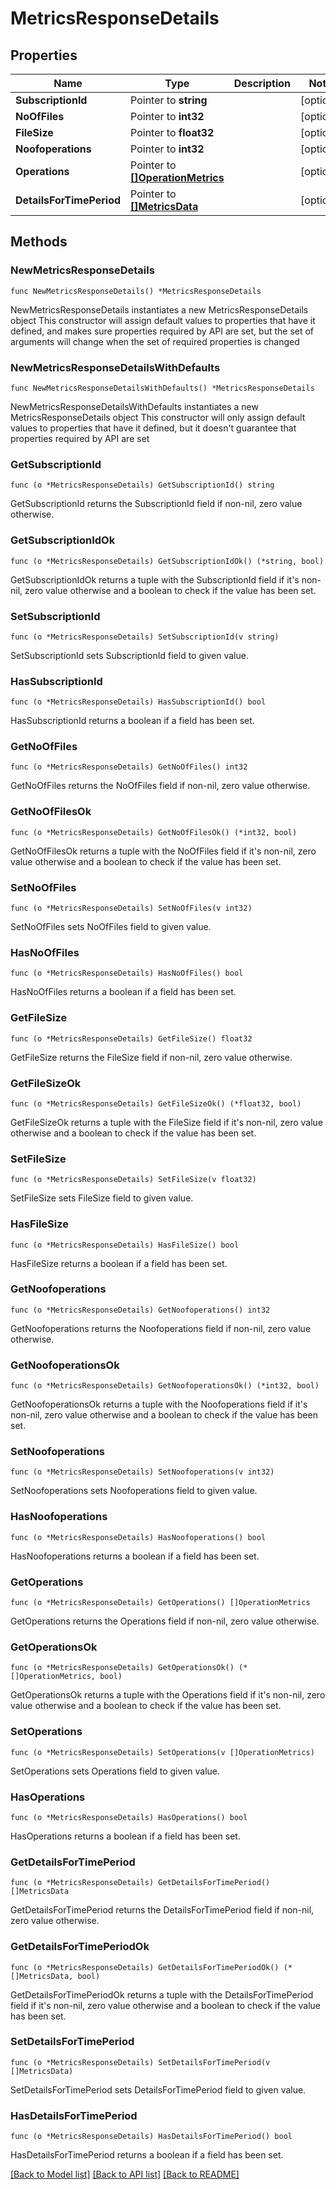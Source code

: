# MetricsResponseDetails

## Properties

Name | Type | Description | Notes
------------ | ------------- | ------------- | -------------
**SubscriptionId** | Pointer to **string** |  | [optional] 
**NoOfFiles** | Pointer to **int32** |  | [optional] 
**FileSize** | Pointer to **float32** |  | [optional] 
**Noofoperations** | Pointer to **int32** |  | [optional] 
**Operations** | Pointer to [**[]OperationMetrics**](OperationMetrics.md) |  | [optional] 
**DetailsForTimePeriod** | Pointer to [**[]MetricsData**](MetricsData.md) |  | [optional] 

## Methods

### NewMetricsResponseDetails

`func NewMetricsResponseDetails() *MetricsResponseDetails`

NewMetricsResponseDetails instantiates a new MetricsResponseDetails object
This constructor will assign default values to properties that have it defined,
and makes sure properties required by API are set, but the set of arguments
will change when the set of required properties is changed

### NewMetricsResponseDetailsWithDefaults

`func NewMetricsResponseDetailsWithDefaults() *MetricsResponseDetails`

NewMetricsResponseDetailsWithDefaults instantiates a new MetricsResponseDetails object
This constructor will only assign default values to properties that have it defined,
but it doesn't guarantee that properties required by API are set

### GetSubscriptionId

`func (o *MetricsResponseDetails) GetSubscriptionId() string`

GetSubscriptionId returns the SubscriptionId field if non-nil, zero value otherwise.

### GetSubscriptionIdOk

`func (o *MetricsResponseDetails) GetSubscriptionIdOk() (*string, bool)`

GetSubscriptionIdOk returns a tuple with the SubscriptionId field if it's non-nil, zero value otherwise
and a boolean to check if the value has been set.

### SetSubscriptionId

`func (o *MetricsResponseDetails) SetSubscriptionId(v string)`

SetSubscriptionId sets SubscriptionId field to given value.

### HasSubscriptionId

`func (o *MetricsResponseDetails) HasSubscriptionId() bool`

HasSubscriptionId returns a boolean if a field has been set.

### GetNoOfFiles

`func (o *MetricsResponseDetails) GetNoOfFiles() int32`

GetNoOfFiles returns the NoOfFiles field if non-nil, zero value otherwise.

### GetNoOfFilesOk

`func (o *MetricsResponseDetails) GetNoOfFilesOk() (*int32, bool)`

GetNoOfFilesOk returns a tuple with the NoOfFiles field if it's non-nil, zero value otherwise
and a boolean to check if the value has been set.

### SetNoOfFiles

`func (o *MetricsResponseDetails) SetNoOfFiles(v int32)`

SetNoOfFiles sets NoOfFiles field to given value.

### HasNoOfFiles

`func (o *MetricsResponseDetails) HasNoOfFiles() bool`

HasNoOfFiles returns a boolean if a field has been set.

### GetFileSize

`func (o *MetricsResponseDetails) GetFileSize() float32`

GetFileSize returns the FileSize field if non-nil, zero value otherwise.

### GetFileSizeOk

`func (o *MetricsResponseDetails) GetFileSizeOk() (*float32, bool)`

GetFileSizeOk returns a tuple with the FileSize field if it's non-nil, zero value otherwise
and a boolean to check if the value has been set.

### SetFileSize

`func (o *MetricsResponseDetails) SetFileSize(v float32)`

SetFileSize sets FileSize field to given value.

### HasFileSize

`func (o *MetricsResponseDetails) HasFileSize() bool`

HasFileSize returns a boolean if a field has been set.

### GetNoofoperations

`func (o *MetricsResponseDetails) GetNoofoperations() int32`

GetNoofoperations returns the Noofoperations field if non-nil, zero value otherwise.

### GetNoofoperationsOk

`func (o *MetricsResponseDetails) GetNoofoperationsOk() (*int32, bool)`

GetNoofoperationsOk returns a tuple with the Noofoperations field if it's non-nil, zero value otherwise
and a boolean to check if the value has been set.

### SetNoofoperations

`func (o *MetricsResponseDetails) SetNoofoperations(v int32)`

SetNoofoperations sets Noofoperations field to given value.

### HasNoofoperations

`func (o *MetricsResponseDetails) HasNoofoperations() bool`

HasNoofoperations returns a boolean if a field has been set.

### GetOperations

`func (o *MetricsResponseDetails) GetOperations() []OperationMetrics`

GetOperations returns the Operations field if non-nil, zero value otherwise.

### GetOperationsOk

`func (o *MetricsResponseDetails) GetOperationsOk() (*[]OperationMetrics, bool)`

GetOperationsOk returns a tuple with the Operations field if it's non-nil, zero value otherwise
and a boolean to check if the value has been set.

### SetOperations

`func (o *MetricsResponseDetails) SetOperations(v []OperationMetrics)`

SetOperations sets Operations field to given value.

### HasOperations

`func (o *MetricsResponseDetails) HasOperations() bool`

HasOperations returns a boolean if a field has been set.

### GetDetailsForTimePeriod

`func (o *MetricsResponseDetails) GetDetailsForTimePeriod() []MetricsData`

GetDetailsForTimePeriod returns the DetailsForTimePeriod field if non-nil, zero value otherwise.

### GetDetailsForTimePeriodOk

`func (o *MetricsResponseDetails) GetDetailsForTimePeriodOk() (*[]MetricsData, bool)`

GetDetailsForTimePeriodOk returns a tuple with the DetailsForTimePeriod field if it's non-nil, zero value otherwise
and a boolean to check if the value has been set.

### SetDetailsForTimePeriod

`func (o *MetricsResponseDetails) SetDetailsForTimePeriod(v []MetricsData)`

SetDetailsForTimePeriod sets DetailsForTimePeriod field to given value.

### HasDetailsForTimePeriod

`func (o *MetricsResponseDetails) HasDetailsForTimePeriod() bool`

HasDetailsForTimePeriod returns a boolean if a field has been set.


[[Back to Model list]](../README.md#documentation-for-models) [[Back to API list]](../README.md#documentation-for-api-endpoints) [[Back to README]](../README.md)


